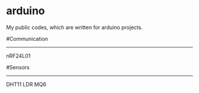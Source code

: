 # arduino
My public codes, which are written for arduino projects.

#Communication
_____________
nRF24L01

#Sensors
_____________
DHT11
LDR
MQ6
